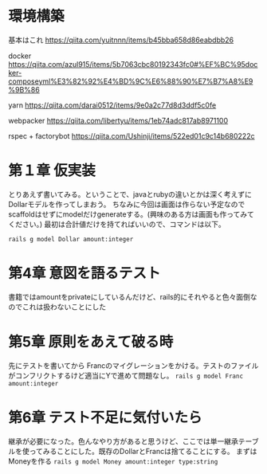 # 環境構築
基本はこれ
https://qiita.com/yuitnnn/items/b45bba658d86eabdbb26

docker
https://qiita.com/azul915/items/5b7063cbc80192343fc0#%EF%BC%95docker-composeyml%E3%82%92%E4%BD%9C%E6%88%90%E7%B7%A8%E9%9B%86

yarn
https://qiita.com/darai0512/items/9e0a2c77d8d3ddf5c0fe

webpacker
https://qiita.com/libertyu/items/1eb74adc817ab8971100

rspec + factorybot
https://qiita.com/Ushinji/items/522ed01c9c14b680222c


# 第１章 仮実装
とりあえず書いてみる。ということで、javaとrubyの違いとかは深く考えずにDollarモデルを作ってしまおう。
ちなみに今回は画面は作らない予定なのでscaffoldはせずにmodelだけgenerateする。(興味のある方は画面も作ってみてください。)
最初は合計値だけを持てればいいので、コマンドは以下。

`rails g model Dollar amount:integer`

# 第4章 意図を語るテスト
書籍ではamountをprivateにしているんだけど、rails的にそれやると色々面倒なのでこれは扱わないことにした

# 第5章 原則をあえて破る時
先にテストを書いてから Francのマイグレーションをかける。テストのファイルがコンフリクトするけど適当にYで進めて問題なし。
`rails g model Franc amount:integer`

# 第6章 テスト不足に気付いたら
継承が必要になった。色んなやり方があると思うけど、ここでは単一継承テーブルを使ってみることにした。既存のDollarとFrancは捨てることにする。
まずはMoneyを作る
`rails g model Money amount:integer type:string`